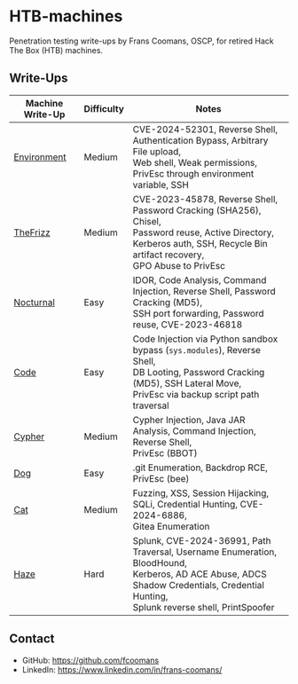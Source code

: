 # HTB-machines

Penetration testing write-ups by Frans Coomans, OSCP, for retired Hack The Box (HTB) machines. 

## Write-Ups

| Machine Write-Up                     | Difficulty | Notes                                                                                                                                                                                     |
| ------------------------------------ | ---------- | ----------------------------------------------------------------------------------------------------------------------------------------------------------------------------------------- |
| [Environment](Environment/README.md) | Medium     | CVE-2024-52301, Reverse Shell, Authentication Bypass, Arbitrary File upload,<br>Web shell, Weak permissions, PrivEsc through environment variable, SSH                                    |
| [TheFrizz](TheFrizz/README.md)       | Medium     | CVE-2023-45878, Reverse Shell, Password Cracking (SHA256), Chisel, <br>Password reuse, Active Directory, Kerberos auth, SSH, Recycle Bin artifact recovery,<br>GPO Abuse to PrivEsc       |
| [Nocturnal](Nocturnal/README.md)     | Easy       | IDOR, Code Analysis, Command Injection, Reverse Shell, Password Cracking (MD5), <br>SSH port forwarding, Password reuse, CVE-2023-46818                                                   |
| [Code](Code/README.md)               | Easy       | Code Injection via Python sandbox bypass (`sys.modules`), Reverse Shell, <br>DB Looting, Password Cracking (MD5), SSH Lateral Move, <br>PrivEsc via backup script path traversal          |
| [Cypher](Cypher/README.md)           | Medium     | Cypher Injection, Java JAR Analysis, Command Injection, Reverse Shell, <br>PrivEsc (BBOT)                                                                                                 |
| [Dog](Dog/README.md)                 | Easy       | .git Enumeration, Backdrop RCE, PrivEsc (bee)                                                                                                                                             |
| [Cat](Cat/README.md)                 | Medium     | Fuzzing, XSS, Session Hijacking, SQLi, Credential Hunting, CVE-2024-6886, <br>Gitea Enumeration                                                                                           |
| [Haze](Haze/README.md)               | Hard       | Splunk, CVE-2024-36991, Path Traversal, Username Enumeration, BloodHound,  <br>Kerberos, AD ACE Abuse, ADCS Shadow Credentials, Credential Hunting,<br>Splunk reverse shell, PrintSpoofer |

## Contact

- GitHub: https://github.com/fcoomans
- LinkedIn: https://www.linkedin.com/in/frans-coomans/